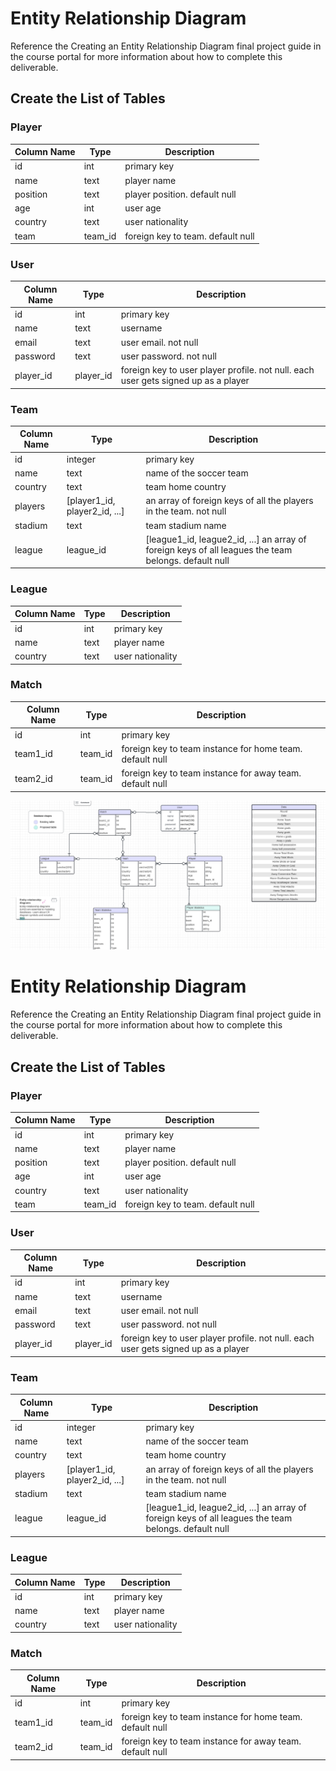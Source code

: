 # Entity Relationship Diagram

Reference the Creating an Entity Relationship Diagram final project guide in the course portal for more information about how to complete this deliverable.

## Create the List of Tables

### Player
| Column Name | Type | Description |
|-------------|------|-------------|
| id | int | primary key |
| name | text | player name |
| position | text | player position. default null |
| age | int | user age |
| country | text | user nationality |
| team | team_id | foreign key to team. default null |

### User
| Column Name | Type | Description |
|-------------|------|-------------|
| id | int | primary key |
| name | text | username |
| email | text | user email. not null |
| password | text | user password. not null |
| player_id | player_id | foreign key to user player profile. not null. each user gets signed up as a player |

### Team
| Column Name | Type | Description |
|-------------|------|-------------|
| id | integer | primary key |
| name | text | name of the soccer team |
| country | text | team home country |
| players | [player1_id, player2_id, ...] | an array of foreign keys of all the players in the team. not null |
| stadium | text | team stadium name |
| league | league_id | [league1_id, league2_id, ...] an array of foreign keys of all leagues the team belongs. default null |

### League
| Column Name | Type | Description |
|-------------|------|-------------|
| id | int | primary key |
| name | text | player name |
| country | text | user nationality |

### Match 
| Column Name | Type | Description |
|-------------|------|-------------|
| id | int | primary key |
| team1_id | team_id | foreign key to team instance for home team. default null |
 team2_id | team_id | foreign key to team instance for away team. default null |

![Scorecast Entity Relation Diagram](./scorecast_erd.png "ERD")

# Entity Relationship Diagram

Reference the Creating an Entity Relationship Diagram final project guide in the course portal for more information about how to complete this deliverable.

## Create the List of Tables

### Player
| Column Name | Type | Description |
|-------------|------|-------------|
| id | int | primary key |
| name | text | player name |
| position | text | player position. default null |
| age | int | user age |
| country | text | user nationality |
| team | team_id | foreign key to team. default null |

### User
| Column Name | Type | Description |
|-------------|------|-------------|
| id | int | primary key |
| name | text | username |
| email | text | user email. not null |
| password | text | user password. not null |
| player_id | player_id | foreign key to user player profile. not null. each user gets signed up as a player |

### Team
| Column Name | Type | Description |
|-------------|------|-------------|
| id | integer | primary key |
| name | text | name of the soccer team |
| country | text | team home country |
| players | [player1_id, player2_id, ...] | an array of foreign keys of all the players in the team. not null |
| stadium | text | team stadium name |
| league | league_id | [league1_id, league2_id, ...] an array of foreign keys of all leagues the team belongs. default null |

### League
| Column Name | Type | Description |
|-------------|------|-------------|
| id | int | primary key |
| name | text | player name |
| country | text | user nationality |

### Match 
| Column Name | Type | Description |
|-------------|------|-------------|
| id | int | primary key |
| team1_id | team_id | foreign key to team instance for home team. default null |
 team2_id | team_id | foreign key to team instance for away team. default null |

